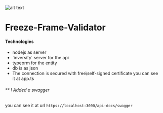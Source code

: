![alt text](https://www.texel.live/wp-content/uploads/2020/03/group-4@3x-300x98.png)



#  Freeze-Frame-Validator


#### Technologies
* nodejs as server
* 'inversify' server for the api
* typeorm for the entity
* db is as json
* The connection is secured with free\self-signed certificate you can see it at app.ts

###### **  I Added a swagger 
you can see it at url `https://localhost:3000/api-docs/swagger`




